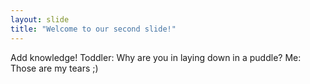 ```yaml
---
layout: slide
title: "Welcome to our second slide!"
---
```

Add knowledge!
Toddler: Why are you in laying down in a puddle? Me: Those are my tears ;)
